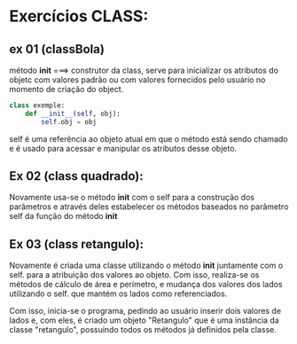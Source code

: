 # Exercícios CLASS:

## ex 01 (classBola)
método __init__ ===> construtor da class, serve para inicializar os atributos do objetc com valores padrão ou com valores fornecidos pelo usuário no momento de criação do object.
```python
class exemple:
    def __init__(self, obj):
        self.obj = obj
```
self é uma referência ao objeto atual em que o método está sendo chamado e é usado para acessar e manipular os atributos desse objeto.

## Ex 02 (class quadrado):
Novamente usa-se o método __init__ com o self para a construção dos parâmetros e através deles estabelecer os métodos baseados no parâmetro self da função do método __init__

## Ex 03 (class retangulo):
Novamente é criada uma classe utilizando o método __init__ juntamente com o self. para a atribuição dos valores ao objeto.
Com isso, realiza-se os métodos de cálculo de área e perímetro, e mudança dos valores dos lados utilizando o self. que mantém os lados como referenciados. 

Com isso, inicia-se o programa, pedindo ao usuário inserir dois valores de lados e, com eles, é criado um objeto "Retangulo" que é uma instância da classe "retangulo", possuindo todos os métodos já definidos pela classe.
